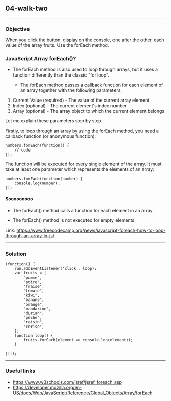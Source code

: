 ## 04-walk-two

---
### Objective
When you click the button, display on the console, one after the other, each value of the array fruits. Use the forEach method.

### JavaScript Array forEach()?
* The forEach method is also used to loop through arrays, but it uses a function differently than the classic "for loop".

  * The forEach method passes a callback function for each element of an array together with the following parameters:

1. Current Value (required) - The value of the current array element
2. Index (optional) - The current element's index number
3. Array (optional) - The array object to which the current element belongs

Let me explain these parameters step by step.

Firstly, to loop through an array by using the forEach method, you need a callback function (or anonymous function):
````
numbers.forEach(function() {
    // code
});
````
The function will be executed for every single element of the array. It must take at least one parameter which represents the elements of an array:
````
numbers.forEach(function(number) {
    console.log(number);
});
````
#### Sooooooooo
* The forEach() method calls a function for each element in an array.

* The forEach() method is not executed for empty elements.

Link: https://www.freecodecamp.org/news/javascript-foreach-how-to-loop-through-an-array-in-js/

---
### Solution
````
(function() {
    run.addEventListener('click', loop);
    var fruits = [
        "pomme",
        "poire",
        "fraise",
        "tomate",
        "kiwi",
        "banane",
        "orange",
        "mandarine",
        "durian",
        "pêche",
        "raisin",
        "cerise",
    ];
    function loop() {
        fruits.forEach(element => console.log(element));
    }

})();
````
---
### Useful links
* https://www.w3schools.com/jsref/jsref_foreach.asp
* https://developer.mozilla.org/en-US/docs/Web/JavaScript/Reference/Global_Objects/Array/forEach